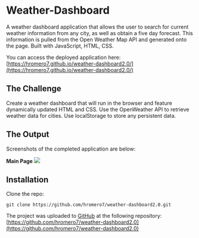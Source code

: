 # Weather-Dashboard

A weather dashboard application that allows the user to search for current weather information from any city, as well as obtain a five day forecast. This information is pulled from the Open Weather Map API and generated onto the page. Built with JavaScript, HTML, CSS.

You can access the deployed application here:
[https://hromero7.github.io/weather-dashboard2.0/](https://hromero7.github.io/weather-dashboard2.0/)

## The Challenge

Create a weather dashboard that will run in the browser and feature dynamically updated HTML and CSS. Use the OpenWeather API to retrieve weather data for cities. Use localStorage to store any persistent data.

## The Output

Screenshots of the completed application are below:

**Main Page**
![](./public/assets/homepage.png)


## Installation

Clone the repo:
```
git clone https://github.com/hromero7/weather-dashboard2.0.git
```

The project was uploaded to [GitHub](https://github.com/) at the following repository:
[https://github.com/hromero7/weather-dashboard2.0](https://github.com/hromero7/weather-dashboard2.0)
